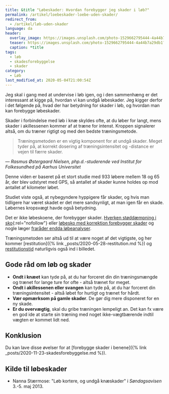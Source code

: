 ```yaml
---
title: &title "Løbeskader: Hvordan forebygger jeg skader i løb?"
permalink: /artikel/loebeskader-loebe-uden-skader/
redirect_from: 
  - /artikel/løb-uden-skader
language: da
header:
  overlay_image: https://images.unsplash.com/photo-1529662795444-4a44b7a29db1?ixlib=rb-1.2.1&ixid=eyJhcHBfaWQiOjEyMDd9&auto=format&fit=crop&w=1200&q=5
  teaser: https://images.unsplash.com/photo-1529662795444-4a44b7a29db1?ixlib=rb-1.2.1&ixid=eyJhcHBfaWQiOjEyMDd9&auto=format&fit=crop&w=400&q=5
  caption: *title
tags:
  - løb
  - skadesforebyggelse
  - skader
category:
  - Løb
last_modified_at: 2020-05-04T21:00:54Z
---
```


Jeg skal i gang med at undervise i løb igen, og i den sammenhæng er det interessant at kigge på, hvordan vi kan undgå løbeskader. Jeg kigger derfor i det følgende på, hvad der har betydning for skader i løb, og hvordan man kan forebygge løbeskader.

Skader i forbindelse med løb i knæ skyldes ofte, at du løber for langt, mens skader i akillessenen kommer af at træne for intenst. Kroppen signalerer altså, om du træner rigtigt og med den bedste træningsmetode.

> Træningsmetoden er en vigtig komponent for at undgå skader. Meget tyder på, at korrekt dosering af træningsintensitet og -distance er vejen til færre skader.

— <cite>Rasmus Østergaard Nielsen, php.d.-studerende ved Institut for Folkesundhed på Aarhus Universitet</cite>

Denne viden er baseret på et stort studie med 933 løbere mellem 18 og 65 år, der blev udstyret med GPS, så antallet af skader kunne holdes op mod antallet af kilometer løbet.

Studiet viste også, at nybegyndere hyppigere får skader, og hvis man tidligere har været skadet er det mere sandsynligt, at man igen får en skade. Løbernes kropsvægt havde også betydning. 

Det er ikke løbeskoene, der forebygger skader. [Hverken støddæmpning i sko](https://www.motion-online.dk/daempning-loebesko-forhindrer-ikke-skader/){:rel="nofollow"} eller [løbesko med korrektion forebygger skader](https://politiken.dk/forbrugogliv/motion/art5429312/Stabiliserende-l%C3%B8besko-giver-flere-l%C3%B8beskader) og nogle læger [fraråder endda løbeanalyser](https://politiken.dk/forbrugogliv/motion/art5469708/L%C3%A6ge-Drop-l%C3%B8beb%C3%A5ndstest-og-v%C3%A6lg-selv-dine-sko). 

Træningsmetoden ser altså ud til at være noget af det vigtigste, og her kommer [restitution]({% link _posts/2020-05-28-restitution.md %}) og [restitutionstid](/restitutionstid/) naturligvis også ind i billedet.

## Gode råd om løb og skader

- **Ondt i knæet** kan tyde på, at du har forceret din din træningsmængde og trænet for lange ture for ofte - altså trænet for meget.
- **Ondt i akillessenen eller svangen** kan tyde på, at du har forceret din træningsintensitet - altså løbet for hurtigt og trænet for hårdt.
- **Vær opmærksom på gamle skader**. De gør dig mere disponeret for en ny skade.
- **Er du overvægtig**, skal du gribe træningen lempeligt an. Det kan fx være en god ide at starte sin træning med noget ikke-vægtbærende indtil vægten er kommet lidt ned.

## Konklusion

Du kan lave disse øvelser for at [forebygge skader i benene]({% link _posts/2020-11-23-skadesforebyggelse.md %}).

## Kilde til løbeskader

- Nanna Stærmose: "Løb kortere, og undgå knæskader" i _Søndagsavisen_ 3.-5. maj 2013.
